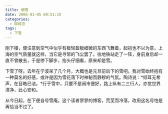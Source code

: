 ```yaml
---
title: 细雪
date: 2006-01-05 00:51:15
categories:
  - 碎碎念
tags:
  - 下雪
---
```

刚下楼，便注意到空气中似乎有极轻盈极细微的东西飞舞着，起初也不以为意，上海的空气质量就这样，当它是寻常的飞尘罢了。往地铁站走了一阵，身前身后却一直不曾散去，于是停下脚步，抬头仔细看，原来却是雪。

下雪了呀。去年在宁波呆了几个月，大概也是元旦前后下的雪吧。我对雪始终抱有一种莫名的好感，或许是因为雪花落下时神秘而静穆的气氛。陶诗说：*倾耳无希声，在目皓已洁。*行于雪中，只要不是闹市便好，路上纵有二三行人，亦觉世界清净，此心安和。

从今日起，在下便自号雪庵。这个读者寥寥的博客，荒芜而冷落，改用这名号怕是再恰当不过了。